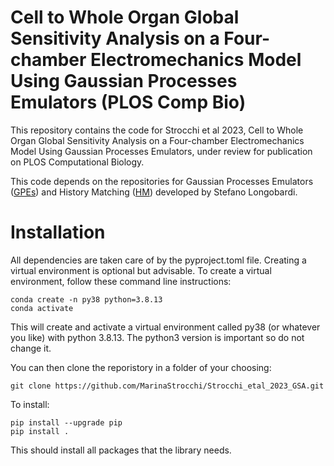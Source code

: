 # Cell to Whole Organ Global Sensitivity Analysis on a Four-chamber Electromechanics Model Using Gaussian Processes Emulators (PLOS Comp Bio)
This repository contains the code for Strocchi et al 2023, Cell to Whole Organ Global Sensitivity Analysis on a Four-chamber Electromechanics
Model Using Gaussian Processes Emulators, under review for publication on PLOS Computational Biology. 

This code depends on the repositories for Gaussian Processes Emulators ([GPEs](https://github.com/stelong/gpytGPE)) and History Matching ([HM](https://github.com/stelong/Historia)) developed by Stefano Longobardi. 

# Installation
All dependencies are taken care of by the pyproject.toml file. Creating a virtual environment is optional but advisable. To create a virtual environment, follow these command line instructions:

````
conda create -n py38 python=3.8.13
conda activate
````

This will create and activate a virtual environment called py38 (or whatever you like) with python 3.8.13. The python3 version is important so do not change it.

You can then clone the reporistory in a folder of your choosing:

````
git clone https://github.com/MarinaStrocchi/Strocchi_etal_2023_GSA.git
````

To install:

````
pip install --upgrade pip
pip install .
````

This should install all packages that the library needs.

